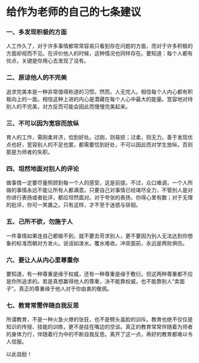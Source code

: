 # 给作为老师的自己的七条建议

### 一、多发现积极的方面
 
人工作久了，对于许多事情都常常容易只看到存在问题的方面，而对于许多积极的方面却视而不见。在评价他人的时候，这种情况也同样存在。要知道：每个人都有优点，关键是你用心去发现了没有。
 
### 二、原谅他人的不完美
 
追求完美本是一种非常值得称道的习惯。然而，人无完人。相信每个人内心都有积极向上的一面。相信这种上进的内心是潜藏在每个人心中最大的能量。宽容地对待别人的不完美，对方反而可能会因此而慢慢完美起来。
 
### 三、不可以因为宽容而放纵
 
育人的工作，需刚柔并济，恰到好处。过刚，则易损；过柔，则无力。善于发现优点也好，宽容别人的不足也罢，都需要恰到好处，不可以因此而对学生放纵。否则那是为师者的失职。
 
### 四、坦然地面对别人的评论
 
做事情一定要尽量照顾到每一个人的感受，这是前提。不过，众口难调，一个人所做的事情永远不能让所有人都满意。只要自己对事情已经竭尽全力，不管别人是对你进行表扬或者批评，都应坦然面对。对于夸张的表扬，你得心里有数；对于无理的批评，你可一笑置之。只有这样，才不至于迷惑与徘徊。
 
### 五、己所不欲，勿施于人
 
一件事情如果连自己都做不到，就不要去苛求别人，更不要因为别人无法达到你想象的标准而朝对方发火。说话如泼水。覆水难收。冲突面前，永远是两败俱伤。
 
### 六、要让人从内心里尊重你
 
要知道，有一种尊重是缘于权威，还有一种尊重是缘于敷衍。但这两种尊重都不应是你所追求的。若是真想赢得他人的尊重，决不能靠权威，也不能靠别人“卖面子”。真正的尊重缘于他人对于你由衷的敬佩。
 
### 七、教育常需伴随自我反思
 
所谓教育，不是一种火急火燎的张狂，也不是劈头盖脸的训斥。教育也绝不仅仅是知识的传授、技能的训练，更不是挂在嘴边的空谈。真正的教育常常伴随着为师者的身体力行，伴随着行为中的不断自我反思。离开了这一点，再好的教育都难以令人信服。
 
以此自励！
